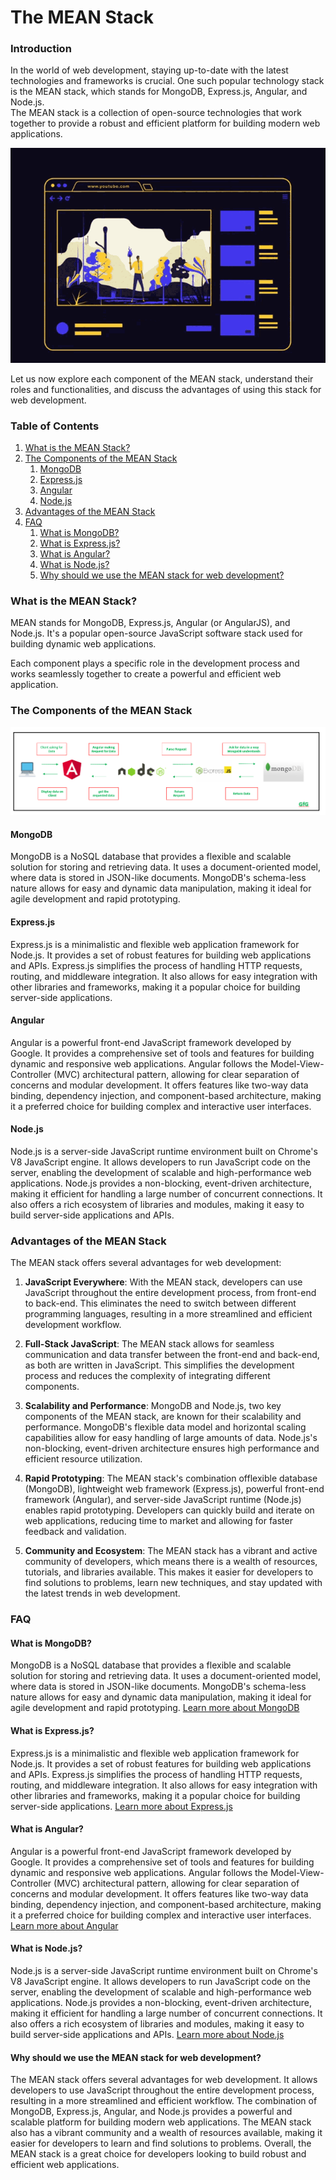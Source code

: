 # The MEAN Stack

### Introduction

In the world of web development, staying up-to-date with the latest technologies and frameworks is crucial. One such popular technology stack is the MEAN stack, which stands for MongoDB, Express.js, Angular, and Node.js.  
The MEAN stack is a collection of open-source technologies that work together to provide a robust and efficient platform for building modern web applications.

![image](image/Mean-Stack-Vs-Full-Stack-Developer.gif)

Let us now explore each component of the MEAN stack, understand their roles and functionalities, and discuss the advantages of using this stack for web development.

### Table of Contents

1. [What is the MEAN Stack?](#what-is-the-mean-stack)
2. [The Components of the MEAN Stack](#the-components-of-the-mean-stack)
   1. [MongoDB](#mongodb)
   2. [Express.js](#expressjs)
   3. [Angular](#angular)
   4. [Node.js](#nodejs)
3. [Advantages of the MEAN Stack](#advantages-of-the-mean-stack)
4. [FAQ](#faq)
   1. [What is MongoDB?](#what-is-mongodb)
   2. [What is Express.js?](#what-is-expressjs)
   3. [What is Angular?](#what-is-angular)
   4. [What is Node.js?](#what-is-nodejs)
   5. [Why should we use the MEAN stack for web development?](#why-should-we-use-the-mean-stack-for-web-development)

### What is the MEAN Stack? <a name="what-is-the-mean-stack"></a>

MEAN stands for MongoDB, Express.js, Angular (or AngularJS), and Node.js. It's a popular open-source JavaScript software stack used for building dynamic web applications.

Each component plays a specific role in the development process and works seamlessly together to create a powerful and efficient web application.

### The Components of the MEAN Stack <a name="the-components-of-the-mean-stack"></a>

![image](image/mean-stack-flow.png)

#### MongoDB <a name="mongodb"></a>

MongoDB is a NoSQL database that provides a flexible and scalable solution for storing and retrieving data. It uses a document-oriented model, where data is stored in JSON-like documents. MongoDB's schema-less nature allows for easy and dynamic data manipulation, making it ideal for agile development and rapid prototyping.

#### Express.js <a name="expressjs"></a>

Express.js is a minimalistic and flexible web application framework for Node.js. It provides a set of robust features for building web applications and APIs. Express.js simplifies the process of handling HTTP requests, routing, and middleware integration. It also allows for easy integration with other libraries and frameworks, making it a popular choice for building server-side applications.

#### Angular <a name="angular"></a>

Angular is a powerful front-end JavaScript framework developed by Google. It provides a comprehensive set of tools and features for building dynamic and responsive web applications. Angular follows the Model-View-Controller (MVC) architectural pattern, allowing for clear separation of concerns and modular development. It offers features like two-way data binding, dependency injection, and component-based architecture, making it a preferred choice for building complex and interactive user interfaces.

#### Node.js <a name="nodejs"></a>

Node.js is a server-side JavaScript runtime environment built on Chrome's V8 JavaScript engine. It allows developers to run JavaScript code on the server, enabling the development of scalable and high-performance web applications. Node.js provides a non-blocking, event-driven architecture, making it efficient for handling a large number of concurrent connections. It also offers a rich ecosystem of libraries and modules, making it easy to build server-side applications and APIs.

### Advantages of the MEAN Stack <a name="advantages-of-the-mean-stack"></a>

The MEAN stack offers several advantages for web development:

1. **JavaScript Everywhere**: With the MEAN stack, developers can use JavaScript throughout the entire development process, from front-end to back-end. This eliminates the need to switch between different programming languages, resulting in a more streamlined and efficient development workflow.

2. **Full-Stack JavaScript**: The MEAN stack allows for seamless communication and data transfer between the front-end and back-end, as both are written in JavaScript. This simplifies the development process and reduces the complexity of integrating different components.

3. **Scalability and Performance**: MongoDB and Node.js, two key components of the MEAN stack, are known for their scalability and performance. MongoDB's flexible data model and horizontal scaling capabilities allow for easy handling of large amounts of data. Node.js's non-blocking, event-driven architecture ensures high performance and efficient resource utilization.

4. **Rapid Prototyping**: The MEAN stack's combination offlexible database (MongoDB), lightweight web framework (Express.js), powerful front-end framework (Angular), and server-side JavaScript runtime (Node.js) enables rapid prototyping. Developers can quickly build and iterate on web applications, reducing time to market and allowing for faster feedback and validation.

5. **Community and Ecosystem**: The MEAN stack has a vibrant and active community of developers, which means there is a wealth of resources, tutorials, and libraries available. This makes it easier for developers to find solutions to problems, learn new techniques, and stay updated with the latest trends in web development.

### FAQ <a name="faq"></a>

#### What is MongoDB? <a name="what-is-mongodb"></a>

MongoDB is a NoSQL database that provides a flexible and scalable solution for storing and retrieving data. It uses a document-oriented model, where data is stored in JSON-like documents. MongoDB's schema-less nature allows for easy and dynamic data manipulation, making it ideal for agile development and rapid prototyping. [Learn more about MongoDB](https://www.mongodb.com/)

#### What is Express.js? <a name="what-is-expressjs"></a>

Express.js is a minimalistic and flexible web application framework for Node.js. It provides a set of robust features for building web applications and APIs. Express.js simplifies the process of handling HTTP requests, routing, and middleware integration. It also allows for easy integration with other libraries and frameworks, making it a popular choice for building server-side applications. [Learn more about Express.js](https://expressjs.com/)

#### What is Angular? <a name="what-is-angular"></a>

Angular is a powerful front-end JavaScript framework developed by Google. It provides a comprehensive set of tools and features for building dynamic and responsive web applications. Angular follows the Model-View-Controller (MVC) architectural pattern, allowing for clear separation of concerns and modular development. It offers features like two-way data binding, dependency injection, and component-based architecture, making it a preferred choice for building complex and interactive user interfaces. [Learn more about Angular](https://angular.io/)

#### What is Node.js? <a name="what-is-nodejs"></a>

Node.js is a server-side JavaScript runtime environment built on Chrome's V8 JavaScript engine. It allows developers to run JavaScript code on the server, enabling the development of scalable and high-performance web applications. Node.js provides a non-blocking, event-driven architecture, making it efficient for handling a large number of concurrent connections. It also offers a rich ecosystem of libraries and modules, making it easy to build server-side applications and APIs. [Learn more about Node.js](https://nodejs.org/)

#### Why should we use the MEAN stack for web development? <a name="why-should-we-use-the-mean-stack-for-web-development"></a>

The MEAN stack offers several advantages for web development. It allows developers to use JavaScript throughout the entire development process, resulting in a more streamlined and efficient workflow. The combination of MongoDB, Express.js, Angular, and Node.js provides a powerful and scalable platform for building modern web applications. The MEAN stack also has a vibrant community and a wealth of resources available, making it easier for developers to learn and find solutions to problems. Overall, the MEAN stack is a great choice for developers looking to build robust and efficient web applications.
